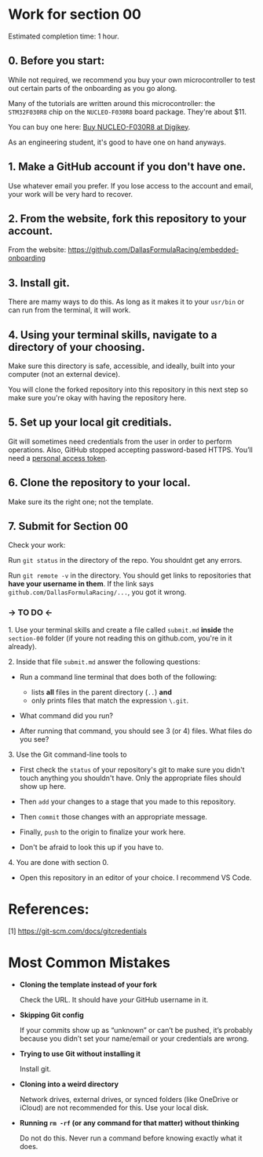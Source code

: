 # Work for section 00

Estimated completion time: 1 hour.

## 0. Before you start:

While not required, we recommend you buy your own microcontroller to test out certain parts of the onboarding as you go along.

Many of the tutorials are written around this microcontroller: the `STM32F030R8` chip on the `NUCLEO-F030R8` board package. They're about $11.

You can buy one here: [Buy NUCLEO-F030R8 at Digikey](https://www.digikey.com/en/products/detail/stmicroelectronics/NUCLEO-F030R8/4695526).

As an engineering student, it's good to have one on hand anyways.

## 1. Make a GitHub account if you don't have one.

Use whatever email you prefer. If you lose access to the account and email, your work will be very hard to recover.

## 2. From the website, fork this repository to your account.

From the website: https://github.com/DallasFormulaRacing/embedded-onboarding

## 3. Install git.

There are mamy ways to do this. As long as it makes it to your `usr/bin` or can run from the terminal, it will work.

## 4. Using your terminal skills, navigate to a directory of your choosing.

Make sure this directory is safe, accessible, and ideally, built into your computer (not an external device).

You will clone the forked repository into this repository in this next step so make sure you're okay with having the repository here.

## 5. Set up your local git creditials.

Git will sometimes need credentials from the user in order to perform operations. Also, GitHub stopped accepting password-based HTTPS. You’ll need a [personal access token](https://github.com/settings/tokens).

## 6. Clone the repository to your local.

Make sure its the right one; not the template.

## 7. Submit for Section 00

Check your work:

Run `git status` in the directory of the repo. You shouldnt get any errors.

Run `git remote -v` in the directory. You should get links to repositories that **have your username in them**. If the link says `github.com/DallasFormulaRacing/...`, you got it wrong.

### -> TO DO <-

1\. Use your terminal skills and create a file called `submit.md` **inside** the `section-00` folder (if youre not reading this on github.com, you're in it already).

2\. Inside that file `submit.md` answer the following questions:

- Run a command line terminal that does both of the following:
  - lists **all** files in the parent directory (`..`) **and**
  - only prints files that match the expression `\.git`.
- What command did you run?

- After running that command, you should see 3 (or 4) files. What files do you see?

3\. Use the Git command-line tools to

- First check the `status` of your repository's git to make sure you didn't touch anything you shouldn't have. Only the appropriate files should show up here.

- Then `add` your changes to a stage that you made to this repository.

- Then `commit` those changes with an appropriate message.

- Finally, `push` to the origin to finalize your work here.

- Don't be afraid to look this up if you have to.

4\. You are done with section 0.

- Open this repository in an editor of your choice. I recommend VS Code.

# References:

[1] https://git-scm.com/docs/gitcredentials

# Most Common Mistakes

- **Cloning the template instead of your fork**

  Check the URL. It should have _your_ GitHub username in it.

- **Skipping Git config**

  If your commits show up as “unknown” or can’t be pushed, it’s probably because you didn’t set your name/email or your credentials are wrong.

- **Trying to use Git without installing it**

  Install git.

- **Cloning into a weird directory**

  Network drives, external drives, or synced folders (like OneDrive or iCloud) are not recommended for this. Use your local disk.

- **Running `rm -rf` (or any command for that matter) without thinking**

  Do not do this. Never run a command before knowing exactly what it does.
